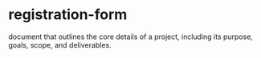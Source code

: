 # registration-form
document that outlines the core details of a project, including its purpose, goals, scope, and deliverables.
